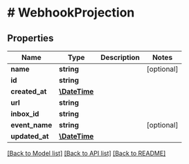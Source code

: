 # # WebhookProjection

## Properties

Name | Type | Description | Notes
------------ | ------------- | ------------- | -------------
**name** | **string** |  | [optional] 
**id** | **string** |  | 
**created_at** | [**\DateTime**](\DateTime) |  | 
**url** | **string** |  | 
**inbox_id** | **string** |  | 
**event_name** | **string** |  | [optional] 
**updated_at** | [**\DateTime**](\DateTime) |  | 

[[Back to Model list]](../../README#documentation-for-models) [[Back to API list]](../../README#documentation-for-api-endpoints) [[Back to README]](../../README)



